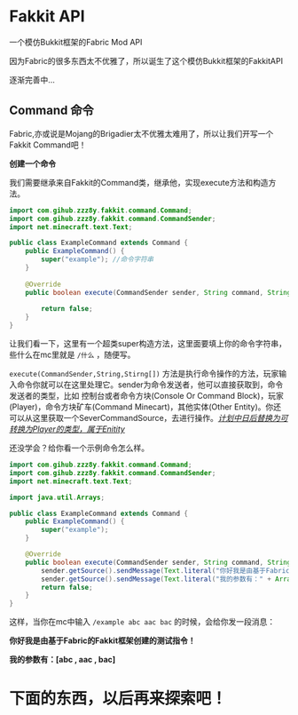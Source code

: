 # Fakkit API

一个模仿Bukkit框架的Fabric Mod API

因为Fabric的很多东西太不优雅了，所以诞生了这个模仿Bukkit框架的FakkitAPI

逐渐完善中...

## Command 命令

Fabric,亦或说是Mojang的Brigadier太不优雅太难用了，所以让我们开写一个Fakkit Command吧！

**创建一个命令**

我们需要继承来自Fakkit的Command类，继承他，实现execute方法和构造方法。

```java
import com.gihub.zzz8y.fakkit.command.Command;
import com.gihub.zzz8y.fakkit.command.CommandSender;
import net.minecraft.text.Text;

public class ExampleCommand extends Command {
    public ExampleCommand() {
        super("example"); //命令字符串
    }
    
    @Override
    public boolean execute(CommandSender sender, String command, String[] args) {
        
        return false;
    }
}
```

让我们看一下，这里有一个超类super构造方法，这里面要填上你的命令字符串，些什么在mc里就是 `/什么` ，随便写。

`execute(CommandSender,String,Stirng[])` 方法是执行命令操作的方法，玩家输入命令你就可以在这里处理它。sender为命令发送者，他可以直接获取到，命令发送者的类型，比如 控制台或者命令方块(Console Or Command Block)，玩家(Player)，命令方块矿车(Command Minecart)，其他实体(Other Entity)。你还可以从这里获取一个SeverCommandSource，去进行操作。*<u>计划中日后替换为可转换为Player的类型，属于Enitity</u>*

还没学会？给你看一个示例命令怎么样。

```java
import com.gihub.zzz8y.fakkit.command.Command;
import com.gihub.zzz8y.fakkit.command.CommandSender;
import net.minecraft.text.Text;

import java.util.Arrays;

public class ExampleCommand extends Command {
    public ExampleCommand() {
        super("example");
    }

    @Override
    public boolean execute(CommandSender sender, String command, String[] args) {
        sender.getSource().sendMessage(Text.literal("你好我是由基于Fabric的Fakkit框架创建的测试指令！"));
        sender.getSource().sendMessage(Text.literal("我的参数有：" + Arrays.toString(args)));
        return false;
    }
}
```

这样，当你在mc中输入 `/example abc aac bac` 的时候，会给你发一段消息：

**你好我是由基于Fabric的Fakkit框架创建的测试指令！**

**我的参数有：[abc , aac , bac]**

# 下面的东西，以后再来探索吧！

